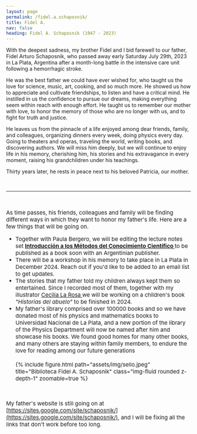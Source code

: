 ```yaml
---
layout: page
permalink: /fidel.a.schaposnik/
title: Fidel A. 
nav: false
heading: Fidel A. Schaposnik (1947 - 2023)
---
```

  
With the deepest sadness, my brother Fidel and I bid farewell to our father, Fidel Arturo Schaposnik, who passed away early Saturday July 29th, 2023 in La Plata, Argentina after a month-long battle in the intensive care unit following a hemorrhagic stroke.

He was the best father we could have ever wished for, who taught us the love for science, music, art, cooking, and so much more. He showed us how to appreciate and cultivate friendships, to listen and have a critical mind. He instilled in us the confidence to pursue our dreams, making everything seem within reach with enough effort. He taught us to remember our mother with love, to honor the memory of those who are no longer with us, and to fight for truth and justice.

He leaves us from the pinnacle of a life enjoyed among dear friends, family, and colleagues, organizing dinners every week, doing physics every day. Going to theaters and operas, traveling the world, writing books, and discovering authors. We will miss him deeply, but we will continue to enjoy life in his memory, cherishing him, his stories and his extravagance in every moment, raising his grandchildren under his teachings.

Thirty years later, he rests in peace next to his beloved Patricia, our mother.

<br>
<hr>
<span style="font-size:15px">
<br>

As time passes, his friends, colleagues and family will be finding different ways in which they want to honor my father's life. Here are a few things that will be going on.  

<ul>
  <li>Together with Paula Bergero, we will be editing the lecture notes set <b> <a href="https://drive.google.com/file/d/12x3c2ijrgWEtS9-1CEpIH16kfKPJcQAX/view"> Introducción a los Métodos
del Conocimiento Científico </a></b> to be published as a book soon with an Argentinian publisher. </li>
  
  <li>There will be a workshop in his memory to take place in La Plata in December 2024. Reach out if you'd like to be added to an email list to get updates. </li>
  
  <li>The stories that my father told my children always kept them so entertained. Since I recorded most of them, together with my illustrator  <a href="https://www.instagram.com/cecilialarosa.ilus/?hl=en"> Cecilia La Rosa </a>we will be working on a children's book <i>"Historias del abuelo"</i> to be finished in 2024.  </li>


  <li>My father's library comprised over 100000 books and so we have donated most of his physics and mathematics books to Universidad Nacional de La Plata, and a new portion of the library of the Physics Department will now be named after him and showcase his books. We found good homes for many other books, and many others are staying within family members, to endure the love for reading among our future generations </li>

<br>

  <div class="row">
    <div class="col-sm mt-3 mt-md-0">
        {% include figure.html path="assets/img/sello.jpeg" title="Biblioteca Fidel A. Schaposnik" class="img-fluid rounded z-depth-1" zoomable=true %}
    </div>
</div>
</ul>
<br>

My father's website is still going on at [https://sites.google.com/site/schaposnik/](https://sites.google.com/site/schaposnik/), and I will be fixing all the links that don't work before too long. 
